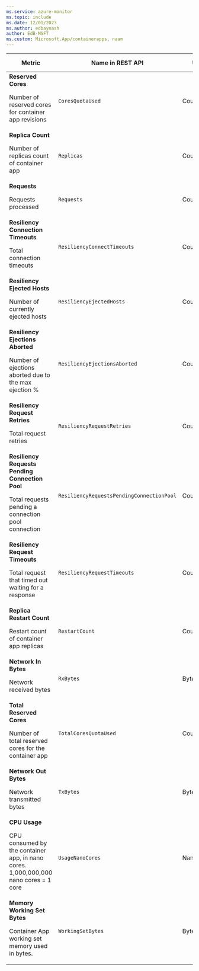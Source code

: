 ```yaml
---
ms.service: azure-monitor
ms.topic: include
ms.date: 12/01/2023
ms.author: edbaynash
author: EdB-MSFT
ms.custom: Microsoft.App/containerapps, naam
---
```

<!--
NOTE:  This content is automatically generated using API calls to Azure. 
Any edits made on these files will be overwritten in the next run of the script. 
There is no benefit in editing these files directly.  
-->
  
  
|Metric|Name in REST API|Unit|Aggregation|Dimensions|Time Grains|DS Export|
|---|---|---|---|---|---|---|
|**Reserved Cores**<p><p>Number of reserved cores for container app revisions |`CoresQuotaUsed` |Count |Maximum, Minimum |`revisionName`|PT1M |Yes|
|**Replica Count**<p><p>Number of replicas count of container app |`Replicas` |Count |Average, Total, Maximum, Minimum |`revisionName`|PT1M |Yes|
|**Requests**<p><p>Requests processed |`Requests` |Count |Average, Total, Maximum, Minimum |`revisionName`, `podName`, `statusCodeCategory`, `statusCode`|PT1M |Yes|
|**Resiliency Connection Timeouts**<p><p>Total connection timeouts |`ResiliencyConnectTimeouts` |Count |Total, Average, Maximum, Minimum |`revisionName`|PT1M |Yes|
|**Resiliency Ejected Hosts**<p><p>Number of currently ejected hosts |`ResiliencyEjectedHosts` |Count |Total, Average, Maximum, Minimum |`revisionName`|PT1M |Yes|
|**Resiliency Ejections Aborted**<p><p>Number of ejections aborted due to the max ejection % |`ResiliencyEjectionsAborted` |Count |Total, Average, Maximum, Minimum |`revisionName`|PT1M |Yes|
|**Resiliency Request Retries**<p><p>Total request retries |`ResiliencyRequestRetries` |Count |Total, Average, Maximum, Minimum |`revisionName`|PT1M |Yes|
|**Resiliency Requests Pending Connection Pool**<p><p>Total requests pending a connection pool connection |`ResiliencyRequestsPendingConnectionPool` |Count |Total, Average, Maximum, Minimum |`revisionName`|PT1M |Yes|
|**Resiliency Request Timeouts**<p><p>Total request that timed out waiting for a response |`ResiliencyRequestTimeouts` |Count |Total, Average, Maximum, Minimum |`revisionName`|PT1M |Yes|
|**Replica Restart Count**<p><p>Restart count of container app replicas |`RestartCount` |Count |Average, Total, Maximum, Minimum |`revisionName`, `podName`|PT1M |Yes|
|**Network In Bytes**<p><p>Network received bytes |`RxBytes` |Bytes |Average, Total, Maximum, Minimum |`revisionName`, `podName`|PT1M |Yes|
|**Total Reserved Cores**<p><p>Number of total reserved cores for the container app |`TotalCoresQuotaUsed` |Count |Average, Maximum, Minimum |\<none\>|PT1M |Yes|
|**Network Out Bytes**<p><p>Network transmitted bytes |`TxBytes` |Bytes |Average, Total, Maximum, Minimum |`revisionName`, `podName`|PT1M |Yes|
|**CPU Usage**<p><p>CPU consumed by the container app, in nano cores. 1,000,000,000 nano cores = 1 core |`UsageNanoCores` |NanoCores |Total, Average, Maximum, Minimum |`revisionName`, `podName`|PT1M |Yes|
|**Memory Working Set Bytes**<p><p>Container App working set memory used in bytes. |`WorkingSetBytes` |Bytes |Total, Average, Maximum, Minimum |`revisionName`, `podName`|PT1M |Yes|